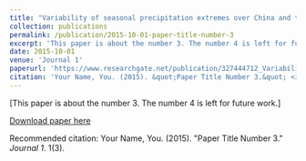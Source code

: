 ```yaml
---
title: "Variability of seasonal precipitation extremes over China and their associations with large-scale ocean-atmosphere oscillations"
collection: publications
permalink: /publication/2015-10-01-paper-title-number-3
excerpt: 'This paper is about the number 3. The number 4 is left for future work.'
date: 2015-10-01
venue: 'Journal 1'
paperurl: 'https://www.researchgate.net/publication/327444712_Variability_of_seasonal_precipitation_extremes_over_China_and_their_associations_with_large-scale_ocean-atmosphere_oscillations'
citation: 'Your Name, You. (2015). &quot;Paper Title Number 3.&quot; <i>Journal 1</i>. 1(3).'
---
```

[This paper is about the number 3. The number 4 is left for future work.]

[Download paper here](http://chenajiao.github.io/files/IJOC2018.pdf)

Recommended citation: Your Name, You. (2015). "Paper Title Number 3." <i>Journal 1</i>. 1(3).